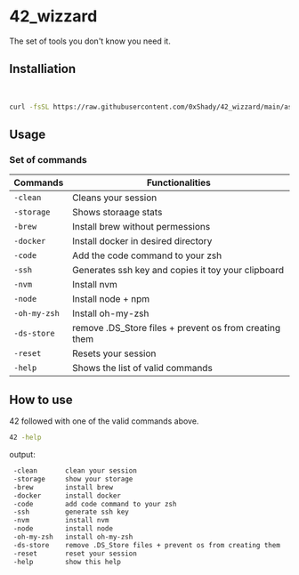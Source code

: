 # 42_wizzard

The set of tools you don't know you need it.
</br>

## Installiation

</br>

```bash
curl -fsSL https://raw.githubusercontent.com/0xShady/42_wizzard/main/assistance/42-wizzard-installer.sh | zsh && source ~/.zshrc
```

## Usage

### Set of commands

| Commands | Functionalities | 
| --------------- | --------------- 
| ```-clean``` | Cleans your session |
| ```-storage``` | Shows storaage stats |
| ```-brew``` | Install brew without permessions |
| ```-docker``` | Install docker in desired directory |
| ```-code``` | Add the code command to your zsh |
| ```-ssh``` | Generates ssh key and copies it toy your clipboard |
| ```-nvm``` | Install nvm |
| ```-node``` | Install node + npm |
| ```-oh-my-zsh``` | Install oh-my-zsh |
| ```-ds-store``` | remove .DS_Store files + prevent os from creating them |
| ```-reset``` |Resets your session |
| ```-help``` | Shows the list of valid commands |

## How to use

42 followed with one of the valid commands above.

```bash
42 -help
```

output:

```bash 
 -clean       clean your session
 -storage     show your storage
 -brew        install brew
 -docker      install docker
 -code        add code command to your zsh
 -ssh         generate ssh key
 -nvm         install nvm
 -node        install node
 -oh-my-zsh   install oh-my-zsh
 -ds-store    remove .DS_Store files + prevent os from creating them
 -reset       reset your session
 -help        show this help
```

